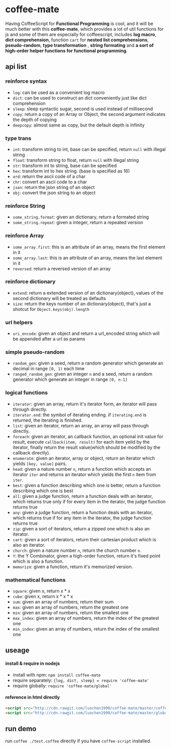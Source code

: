 coffee-mate
===========

Having CoffeeScript for **Functional Programming** is cool, and it will be much better with this **coffee-mate**, which provides a lot of util functions for js and some of them are especially for coffeescript, includes **log macro**, **dict comprehension**, function `cart` for **nested list comprehensions**, **pseudo-random**, **type transformation** , **string formating** and **a sort of high-order helper functions for functional programming**.

api list
--------

### reinforce syntax

- `log`: can be used as a convenient log macro
- `dict`: can be used to construct an dict conveniently just like dict comprehension
- `sleep`: sleep syntactic sugar, second is used instead of millisecond
- `copy`: return a copy of an Array or Object, the second argument indicates the depth of copying
- `deepcopy`: almost same as copy, but the default depth is Infinity

### type trans

- `int`: transform string to int, base can be specified, return `null` with illegal string
- `float`: transform string to float, return `null` with illegal string
- `str`: transform int to string, base can be specified
- `hex`: transform int to hex string. (base is specified as 16)
- `ord`: return the ascii code of a char
- `chr`: convert an ascii code to a char
- `json`: return the json string of an object
- `obj`: convert the json string to an object

### reinforce String

- `some_string.format`: given an dictionary, return a formated string
- `some_string.repeat`: given a integer, return a repeated version

### reinforce Array

- `some_array.first`: this is an attribute of an array, means the first element in it
- `some_array.last`: this is an attribute of an array, means the last element in it
- `reversed`: return a reversed version of an array

### reinforce dictionary

- `extend`: return a extended version of an dictionary(object), values of the second dictionary will be treated as defaults
- `size`: return the keys number of an dictionary(object), that's just a shotcut for `Object.keys(obj).length`

### url helpers

- `uri_encode`: given an object and return a url_encoded string which will be appended after a url as params

### simple pseudo-random

- `random_gen`: given a seed, return a random generator which generate an decimal in range `[0, 1)` each time
- `ranged_random_gen`: given an integer `n` and a seed, return a random generator which generate an integer in range `[0, n-1]`

### logical functions

- `iterator`: given an array, return it's iterator form, an iterator will pass through directly.
- `iterator.end`: the symbol of iterating ending. if `iterating.end` is returned, the iterating is finished.
- `list`: given an iterator, return an array, an array will pass through directly.
- `foreach`: given an iterator, an callback function, an optional init value for result, execute `callback(item, result)` for each item yeild by the iterator, finally return the result value(which should be modified by the callback directly).
- `enumerate`: given an iterator, array or object, return an iterator which yields `[key, value]` pairs.
- `head`: given a nature number `n`, return a function which accepts an iterator `iter` and returns an iterator which yields the first `n` item from `iter`.
- `best`: given a function describing which one is better, return a function describing which one is best
- `all`: given a judge function, return a function deals with an iterator, which returns true only if for every item in the iterator, the judge function returns true
- `any`: given a judge function, return a function deals with an iterator, which returns true if for any item in the iterator, the judge function returns true
- `zip`: given a sort of iterators, return a zipped one which is also an iterator.
- `cart`: given a sort of iterators, return their cartesian product which is also an iterator.
- `church`: given a nature number `n`, return the church number `n`.
- `Y`: the Y Combinator, given a high-order function, return it's fixed point which is also a function.
- `memorize`: given a function, return it's memorized version.

### mathematical functions

- `square`: given x, return x * x
- `cube`: given x, return x * x * x
- `sum`: given an array of numbers, return their sum
- `max`: given an array of numbers, return the greatest one
- `min`: given an array of numbers, return the smallest one
- `max_index`: given an array of numbers, return the index of the greatest one
- `min_index`: given an array of numbers, return the index of the smallest one

useage
------

#### install & require in nodejs

- install with npm: `npm install coffee-mate`
- require separately: `{log, dict, sleep} = require 'coffee-mate'`
- require globally: `require 'coffee-mate/global'`

#### reference in html directly

```html
<script src="http://cdn.rawgit.com/luochen1990/coffee-mate/master/coffee_mate.js" type="text/javascript"></script>
<script src="http://cdn.rawgit.com/luochen1990/coffee-mate/master/global.js" type="text/javascript"></script>
```

run demo
--------

run `coffee ./test.coffee` directly if you have `coffee-script` installed.


